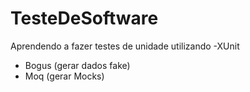 # TesteDeSoftware
Aprendendo a fazer testes de unidade utilizando
 -XUnit
 - Bogus (gerar dados fake)
 - Moq (gerar Mocks)
